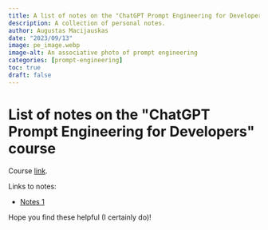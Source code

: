 ```yaml
---
title: A list of notes on the "ChatGPT Prompt Engineering for Developers" course
description: A collection of personal notes.
author: Augustas Macijauskas
date: "2023/09/13"
image: pe_image.webp
image-alt: An associative photo of prompt engineering
categories: [prompt-engineering]
toc: true
draft: false
---
```



# List of notes on the "ChatGPT Prompt Engineering for Developers" course

Course [link](https://www.deeplearning.ai/short-courses/chatgpt-prompt-engineering-for-developers/).

Links to notes:
- [Notes 1](/prompt-engineering-course/2023-09-13-guidelines.md)

Hope you find these helpful (I certainly do)!

